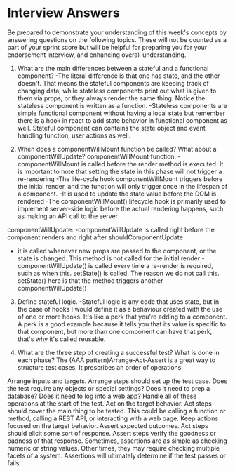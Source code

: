 # Interview Answers
Be prepared to demonstrate your understanding of this week's concepts by answering questions on the following topics. These will not be counted as a part of your sprint score but will be helpful for preparing you for your endorsement interview, and enhancing overall understanding.

1. What are the main differences between a stateful and a functional component?
-The literal difference is that one has state, and the other doesn't. That means the stateful components are keeping track of changing data, while stateless components print out what is given to them via props, or they always render the same thing. Notice the stateless component is written as a function.
-Stateless components are simple functional component without having a local state but remember there is a hook in react to add state behavior in functional component as well. Stateful component can contains the state object and event handling function, user actions as well.

2. When does a componentWillMount function be called? What about a componentWillUpdate?
componentWillMount function:
-componentWillMount is called before the render method is executed. It is important to note that setting the state in this phase will not trigger a re-rendering
-The life-cycle hook componentWillMount triggers before the initial render, and the function will only trigger once in the lifespan of a component.
-It is used to update the state value before the DOM is rendered
-The componentWillMount() lifecycle hook is primarily used to implement server-side logic before the actual rendering happens, such as making an API call to the server

componentWillUpdate:
-componentWillUpdate is called right before the component renders and right after shouldComponentUpdate
- it is called whenever new props are passed to the component, or the state is changed. This method is not called for the initial render
-componentWillUpdate() is called every time a re-render is required, such as when this. setState() is called. The reason we do not call this. setState() here is that the method triggers another componentWillUpdate()

3. Define stateful logic.
-Stateful logic is any code that uses state, but in the case of hooks I would define it as a behaviour created with the use of one or more hooks. It's like a perk that you're adding to a component. A perk is a good example because it tells you that its value is specific to that component, but more than one component can have that perk, that's why it's called reusable.

4. What are the three step of creating a successful test? What is done in each phase?
The (AAA pattern)Arrange-Act-Assert is a great way to structure test cases. It prescribes an order of operations:

Arrange inputs and targets. Arrange steps should set up the test case. Does the test require any objects or special settings? Does it need to prep a database? Does it need to log into a web app? Handle all of these operations at the start of the test.
Act on the target behavior. Act steps should cover the main thing to be tested. This could be calling a function or method, calling a REST API, or interacting with a web page. Keep actions focused on the target behavior.
Assert expected outcomes. Act steps should elicit some sort of response. Assert steps verify the goodness or badness of that response. Sometimes, assertions are as simple as checking numeric or string values. Other times, they may require checking multiple facets of a system. Assertions will ultimately determine if the test passes or fails.
